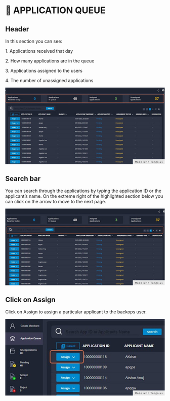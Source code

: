 # 🧵 APPLICATION QUEUE

## Header

In this section you can see:

1\. Applications received that day

2\.  How many applications are in the queue&#x20;

3\. Applications assigned to the users

4\. The number of unassigned applications

![](.gitbook/assets/gd.jpg)

## Search bar

You can search through the applications by typing the application ID or the applicant’s name. On the extreme right of the highlighted section below you can click on the arrow to move to the next page.

![](.gitbook/assets/vxhx.jpg)

## Click on Assign

Click on Assign to assign a particular applicant to the backops user.

![](.gitbook/assets/jhcd.jpg)
